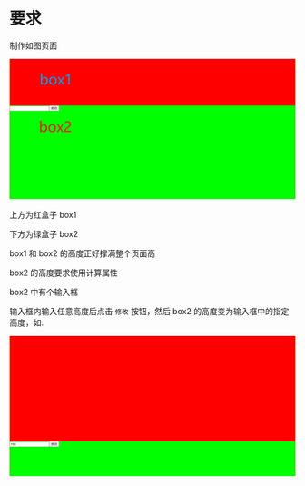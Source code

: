 # 要求

制作如图页面

![](md-img/2023-02-17-15-36-18.png)

上方为红盒子 box1

下方为绿盒子 box2

box1 和 box2 的高度正好撑满整个页面高

box2 的高度要求使用计算属性

box2 中有个输入框

输入框内输入任意高度后点击 `修改` 按钮，然后 box2 的高度变为输入框中的指定高度，如:

![](md-img/2023-02-17-15-38-52.png)